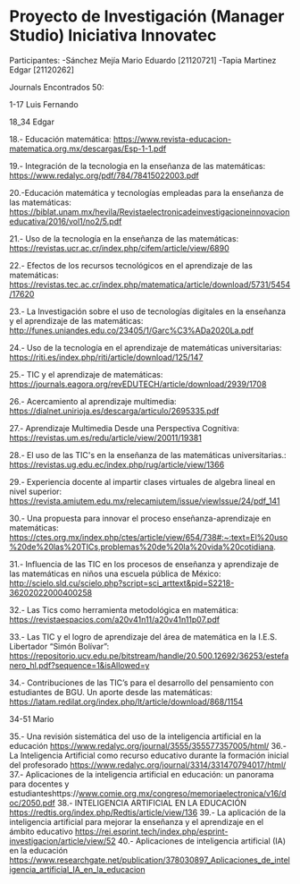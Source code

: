 # Proyecto de Investigación (Manager Studio) Iniciativa Innovatec
Participantes:
-Sánchez Mejía Mario Eduardo [21120721]
-Tapia Martinez Edgar [21120262]


Journals Encontrados 50:

1-17 Luis Fernando

18_34 Edgar

18.- Educación matemática: https://www.revista-educacion-matematica.org.mx/descargas/Esp-1-1.pdf

19.- Integración de la tecnologia en la enseñanza de las matemáticas: https://www.redalyc.org/pdf/784/78415022003.pdf 

20.-Educación matemática y tecnologías empleadas para la
enseñanza de las matemáticas: 
 https://biblat.unam.mx/hevila/Revistaelectronicadeinvestigacioneinnovacioneducativa/2016/vol1/no2/5.pdf 

21.- Uso de la tecnología en la enseñanza de las matemáticas: https://revistas.ucr.ac.cr/index.php/cifem/article/view/6890 

22.- Efectos de los recursos tecnológicos en el aprendizaje de las matemáticas: https://revistas.tec.ac.cr/index.php/matematica/article/download/5731/5454/17620 

23.- La Investigación sobre el uso de tecnologías digitales en la enseñanza y el aprendizaje de
las matemáticas: http://funes.uniandes.edu.co/23405/1/Garc%C3%ADa2020La.pdf 

24.- Uso de la tecnología en el aprendizaje de matemáticas universitarias: https://riti.es/index.php/riti/article/download/125/147 

25.- TIC y el aprendizaje de matemáticas: https://journals.eagora.org/revEDUTECH/article/download/2939/1708 

26.- Acercamiento al aprendizaje multimedia: https://dialnet.unirioja.es/descarga/articulo/2695335.pdf 

27.- Aprendizaje Multimedia
Desde una Perspectiva Cognitiva: https://revistas.um.es/redu/article/view/20011/19381 

28.- El uso de las TIC's en la enseñanza de las matemáticas universitarias.: https://revistas.ug.edu.ec/index.php/rug/article/view/1366 

29.- Experiencia docente al impartir clases virtuales de algebra lineal en nivel superior: https://revista.amiutem.edu.mx/relecamiutem/issue/viewIssue/24/pdf_141 

30.- Una propuesta para innovar el proceso enseñanza-aprendizaje en matemáticas: https://ctes.org.mx/index.php/ctes/article/view/654/738#:~:text=El%20uso%20de%20las%20TICs,problemas%20de%20la%20vida%20cotidiana.

31.- Influencia de las TIC en los procesos de enseñanza y aprendizaje de las matemáticas en niños una escuela pública de México: http://scielo.sld.cu/scielo.php?script=sci_arttext&pid=S2218-36202022000400258 

32.- Las Tics como herramienta
metodológica en matemática: https://revistaespacios.com/a20v41n11/a20v41n11p07.pdf 

33.- Las TIC y el logro de aprendizaje del área de
matemática en la I.E.S. Libertador “Simón Bolívar”: https://repositorio.ucv.edu.pe/bitstream/handle/20.500.12692/36253/estefanero_hl.pdf?sequence=1&isAllowed=y 

34.- Contribuciones de las TIC’s para el desarrollo del pensamiento con estudiantes de BGU. Un aporte desde las matemáticas: https://latam.redilat.org/index.php/lt/article/download/868/1154 

34-51 Mario

35.- Una revisión sistemática del uso de la inteligencia artificial en la educación https://www.redalyc.org/journal/3555/355577357005/html/
36.- La Inteligencia Artificial como recurso educativo durante la formación inicial del profesorado https://www.redalyc.org/journal/3314/331470794017/html/
37.- Aplicaciones de la inteligencia artificial en educación: un panorama para docentes y estudianteshttps://www.comie.org.mx/congreso/memoriaelectronica/v16/doc/2050.pdf
38.- INTELIGENCIA ARTIFICIAL EN LA EDUCACIÓN  https://redtis.org/index.php/Redtis/article/view/136
39.- La aplicación de la inteligencia artificial para mejorar la enseñanza y el aprendizaje en el ámbito educativo https://rei.esprint.tech/index.php/esprint-investigacion/article/view/52
40.- Aplicaciones de inteligencia artificial (IA) en la educación https://www.researchgate.net/publication/378030897_Aplicaciones_de_inteligencia_artificial_IA_en_la_educacion

